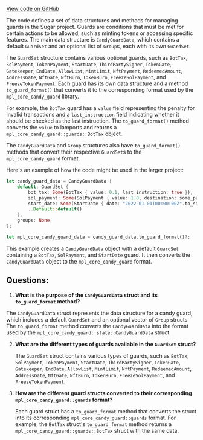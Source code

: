 [View code on GitHub](https://github.com/metaplex-foundation/sugar/src/config/guard_data.rs)

The code defines a set of data structures and methods for managing guards in the Sugar project. Guards are conditions that must be met for certain actions to be allowed, such as minting tokens or accessing specific features. The main data structure is `CandyGuardData`, which contains a default `GuardSet` and an optional list of `Group`s, each with its own `GuardSet`.

The `GuardSet` structure contains various optional guards, such as `BotTax`, `SolPayment`, `TokenPayment`, `StartDate`, `ThirdPartySigner`, `TokenGate`, `Gatekeeper`, `EndDate`, `AllowList`, `MintLimit`, `NftPayment`, `RedeemedAmount`, `AddressGate`, `NftGate`, `NftBurn`, `TokenBurn`, `FreezeSolPayment`, and `FreezeTokenPayment`. Each guard has its own data structure and a method `to_guard_format()` that converts it to the corresponding format used by the `mpl_core_candy_guard` library.

For example, the `BotTax` guard has a `value` field representing the penalty for invalid transactions and a `last_instruction` field indicating whether it should be checked as the last instruction. The `to_guard_format()` method converts the `value` to lamports and returns a `mpl_core_candy_guard::guards::BotTax` object.

The `CandyGuardData` and `Group` structures also have `to_guard_format()` methods that convert their respective `GuardSet`s to the `mpl_core_candy_guard` format.

Here's an example of how the code might be used in the larger project:

```rust
let candy_guard_data = CandyGuardData {
    default: GuardSet {
        bot_tax: Some(BotTax { value: 0.1, last_instruction: true }),
        sol_payment: Some(SolPayment { value: 1.0, destination: some_pubkey }),
        start_date: Some(StartDate { date: "2022-01-01T00:00:00Z".to_string() }),
        ..Default::default()
    },
    groups: None,
};

let mpl_core_candy_guard_data = candy_guard_data.to_guard_format()?;
```

This example creates a `CandyGuardData` object with a default `GuardSet` containing a `BotTax`, `SolPayment`, and `StartDate` guard. It then converts the `CandyGuardData` object to the `mpl_core_candy_guard` format.

## Questions:

1.  **What is the purpose of the `CandyGuardData` struct and its `to_guard_format` method?**

The `CandyGuardData` struct represents the data structure for a candy guard, which includes a default `GuardSet` and an optional vector of `Group` structs. The `to_guard_format` method converts the `CandyGuardData` into the format used by the `mpl_core_candy_guard::state::CandyGuardData` struct.

2. **What are the different types of guards available in the `GuardSet` struct?**

   The `GuardSet` struct contains various types of guards, such as `BotTax`, `SolPayment`, `TokenPayment`, `StartDate`, `ThirdPartySigner`, `TokenGate`, `Gatekeeper`, `EndDate`, `AllowList`, `MintLimit`, `NftPayment`, `RedeemedAmount`, `AddressGate`, `NftGate`, `NftBurn`, `TokenBurn`, `FreezeSolPayment`, and `FreezeTokenPayment`.

3. **How are the different guard structs converted to their corresponding `mpl_core_candy_guard::guards` format?**

   Each guard struct has a `to_guard_format` method that converts the struct into its corresponding `mpl_core_candy_guard::guards` format. For example, the `BotTax` struct's `to_guard_format` method returns a `mpl_core_candy_guard::guards::BotTax` struct with the same data.
